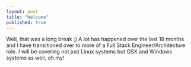 ```yaml
---
layout: post
title: "Welcome"
published: true
---
```


Well, that was a long break ;) A lot has happened over the last 18 months and I have transitioned over to more of a Full Stack Engineer/Architecture role. I will be covering not just Linux systems but OSX and Windows systems as well, oh my! 
